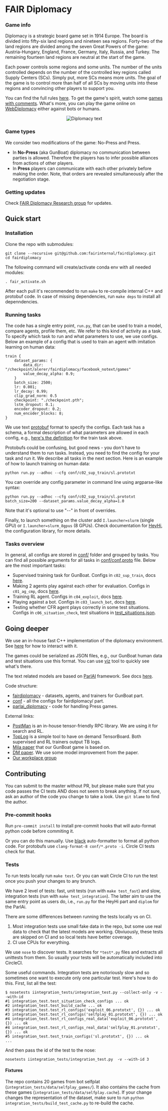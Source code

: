# FAIR Diplomacy

### Game info
Diplomacy is a strategic board game set in 1914 Europe.
The board is divided into fifty-six land regions and nineteen sea regions.
Forty-two of the land regions are divided among the seven Great Powers of the game: Austria-Hungary, England, France, Germany, Italy, Russia, and Turkey.
The remaining fourteen land regions are neutral at the start of the game.

Each power controls some regions and some units.
The number of the units controlled depends on the number of the controlled key regions called Supply Centers (SCs).
Simply put, more SCs means more units.
The goal of the game is to control more than half of all SCs by moving units into these regions and convincing other players to support you.

You can find the full rules [here](https://en.wikibooks.org/wiki/Diplomacy/Rules).
To get the game's spirit, watch some [games with comments](https://www.youtube.com/watch?v=k04DTyEBeWw).
What's more, you can play the game online on [WebDiplomacy](https://webdiplomacy.net/) either against bots or humans.

<p align="center">
<img src="docs/images/webdiplomacy.gif" alt="Diplomacy text" />
</p>

### Game types

We consider two modifications of the game: No-Press and Press.

 * In **No-Press** (aka GunBoat) diplomacy no communication between parties is allowed. Therefore the players has to infer possible alliances from actions of other players.
 * In **Press** players can communicate with each other privately before making the order. Note, that orders are revealed simultaneously after the negotiation stage.


### Getting updates

Check [FAIR Diplomacy Research group](https://fb.workplace.com/groups/268868111083357/) for updates.


## Quick start

### Installation

Clone the repo with submodules:
```
git clone --recursive git@github.com:fairinternal/fairdiplomacy.git
cd fairdiplomacy
```

The following command will create/activate conda env with all needed modules:
```
. fair_activate.sh
```

After each pull it's recommended to run `make` to re-compile internal C++ and protobuf code. In case of missing dependencies, run `make deps` to install all depenndencies.

### Running tasks

The code has a single entry point, `run.py`, that can be used to train a model, compare agents, profile them, etc.
We refer to this kind of activity as a task.
To specify which task to run and what parameters to use, we use configs.
Below an example of a config that is used to train an agent with imitation learning on human data:

```
train {
    dataset_params: {
        data_dir: "/checkpoint/alerer/fairdiplomacy/facebook_notext/games"
        value_decay_alpha: 0.9;
    }
    batch_size: 2500;
    lr: 0.001;
    lr_decay: 0.99;
    clip_grad_norm: 0.5
    checkpoint: "./checkpoint.pth";
    lstm_dropout: 0.1;
    encoder_dropout: 0.2;
    num_encoder_blocks: 8;
}
```

We use text [protobuf](https://developers.google.com/protocol-buffers/docs/proto#simple) format to specify the configs.
Each task has a schema, a formal description of what parameters are allowed in each config, e.g., [here's the definition](https://github.com/fairinternal/fairdiplomacy/blob/f89c5b67fa6e9889ed723f372166a90504b36a80/conf/conf.proto#L73-L208) for the train task above.

Protobufs could be confusing, but good news - you don't have to understand them to run tasks.
Instead, you need to find the config for your task and run it.
We describe all tasks in the next section.
Here is an example of how to launch training on human data:

```
python run.py --adhoc --cfg conf/c02_sup_train/sl.prototxt
```

You can override any config parameter in command line using argparse-like syntax:

```
python run.py --adhoc --cfg conf/c02_sup_train/sl.prototxt batch_size=200 --dataset_params.value_decay_alpha=1.0
```

Note that it's optional to use "--" in front of overrides.

Finally, to launch something on the cluster add `I.launcher=slurm` (single GPU) or `I.launcher=slurm_8gpus` (8 GPUs).
Check documentation for [HeyHi](heyhi/), the configuration library, for more details.


### Tasks overview

In general, all configs are stored in [conf/](conf/) folder and grouped by tasks.
You can find all possible arguments for all tasks in [conf/conf.proto](conf/conf.proto) file.
Below are the most important tasks:

 * Supervised training task for GunBoat. Configs in `c02_sup_train`, docs [here](docs/train_sup.md).
 * Making 2 agents play against each other for evaluation. Configs in `c01_ag_cmp`, docs [here](docs/compare_agents.md).
 * Training RL agent. Configs in `c04_exploit`, docs [here](docs/selfplay.md).
 * Playing against a bot. Configs in `c03_launch_bot`, docs [here](docs/launch_bot.md).
 * Testing whether CFR agent plays correctly in some test situations. Configs in `c06_situation_check`, test situations in [test_situations.json](test_situations.json).

## Going deeper

We use an in-house fast C++ implementation of the diplomacy environment.
See [here](dipcc/README.md) for how to interact with it.

The games could be serialized as JSON files, e.g., our GunBoat human data and test situations use this format.
You can use [viz](docs/vizualization.md) tool to quickly see what's there.

The text related models are based on [ParlAI](https://github.com/facebookresearch/ParlAI/blob/master/README.md) framework. See docs [here](parlai_diplomacy/).

Code structure:

 * [fairdiplomacy](fairdiplomacy/) - datasets, agents, and trainers for GunBoat part.
 * [conf](conf/) - all the configs for fairdiplomacy/ part.
 * [parlai_diplomacy](parlai_diplomacy/) - code for handling Press games.


External links:

 * [PostMan](https://github.com/fairinternal/postman) is an in-house tensor-friendly RPC library. We are using it for search and RL.
 * [TopLog](https://github.com/fairinternal/toplog) is a simple tool to have on demand TensorBoard. Both supervised and RL trainers output TB logs.
 * [Mila paper](https://papers.nips.cc/paper/8697-no-press-diplomacy-modeling-multi-agent-gameplay.pdf) that our GunBoat game is based on.
 * [DM paper](https://arxiv.org/pdf/2006.04635.pdf). We use some model improvement from the paper.
 * [Our workplace group](https://fb.workplace.com/groups/268868111083357)

## Contributing

You can submit to the master without PR, but please make sure that you code passes the CI tests AND does not seem to break anything. If not sure, ask an author of the code you change to take a look. Use `git blame` to find the author.

### Pre-commit hooks

Run `pre-commit install` to install pre-commit hooks that will auto-format python code before commiting it.

Or you can do this manually. Use [black](https://github.com/psf/black) auto-formatter to format all python code.
For protobufs use `clang-format-8 conf/*.proto -i`.
Circle CI tests check for that.

### Tests

To run tests locally run `make test`. Or you can wait Circle CI to run the test once you push your changes to any brunch.

We have 2 level of tests: fast, unit tests (run with `make test_fast`) and slow, integration tests (run with `make test_integration`).
The latter aim to use the same entry point as users do, i.e., `run.py` for the HeyHi part and `diplom` for the ParlAi.

There are some differences between running the tests locally vs on CI.

 1. Most integration tests use small fake data in the repo, but some use real data to check that the latest models are working.
Obviuously, these tests are skipped on CI and so local tests have better coverage.
  2. CI use CPUs for everything.

We use `nose` to discover tests.
It searches for `*test*.py` files and extracts all unittests from them. So usually your tests will be automatically included into CircleCI.

Some useful commands. Integration tests are notoriously slow and so sometimes one want to execute only one particular test. Here's how to do this. First, list all the test:

```
$ nosetests iintegration_tests/integration_test.py --collect-only -v --with-id
#1 integration_test.test_situation_check_configs ... ok
#2 integration_test.test_build_cache ... ok
#3 integration_test.test_rl_configs('exploit_06.prototxt', {}) ... ok
#3 integration_test.test_rl_configs('selfplay_01.prototxt', {}) ... ok
#4 integration_test.test_rl_configs_real_data('exploit_06.prototxt', {}) ... ok
#4 integration_test.test_rl_configs_real_data('selfplay_01.prototxt', {}) ... ok
#5 integration_test.test_train_configs('sl.prototxt', {}) ... ok
...
```

And then pass the id of the test to the nose:

```
nosetests iintegration_tests/integration_test.py  -v --with-id 3
```

#### Fixtures

The repo contains 20 games from bot selfplat (`integration_tests/data/selfplay_games/`).
It also contains the cache from these games (`integration_tests/data/selfplay.cache`).
If your change changes the representation of the dataset, make sure to run `python integration_tests/build_test_cache.py` to re-build the cache.

